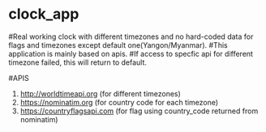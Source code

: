 # clock_app

#Real working clock with different timezones and no hard-coded data for flags and timezones except default one(Yangon/Myanmar).
#This application is mainly based on apis.
#If access to specfic api for different timezone failed, this will return to default.

#APIS
1. http://worldtimeapi.org (for different timezones)
2. https://nominatim.org (for country code for each timezone)
3. https://countryflagsapi.com (for flag using country_code returned from nominatim)
